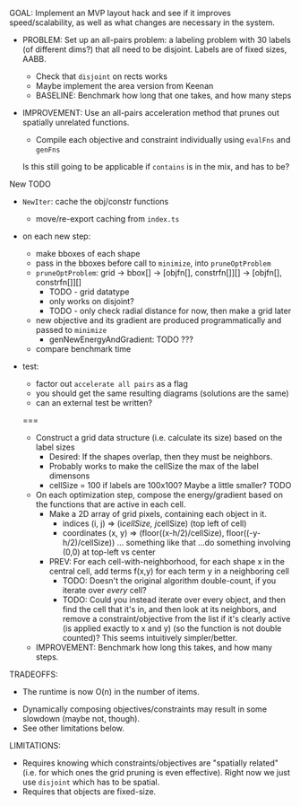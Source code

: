 GOAL: Implement an MVP layout hack and see if it improves speed/scalability, as well as what changes are necessary in the system.

- PROBLEM: Set up an all-pairs problem: a labeling problem with 30 labels (of different dims?) that all need to be disjoint. Labels are of fixed sizes, AABB.
  - Check that `disjoint` on rects works
  - Maybe implement the area version from Keenan
  - BASELINE: Benchmark how long that one takes, and how many steps

- IMPROVEMENT: Use an all-pairs acceleration method that prunes out spatially unrelated functions.
  - Compile each objective and constraint individually using `evalFns` and `genFns`
  
  Is this still going to be applicable if `contains` is in the mix, and has to be?

New TODO
- `NewIter`: cache the obj/constr functions
  - move/re-export caching from `index.ts`

- on each new step:
  - make bboxes of each shape
  - pass in the bboxes before call to `minimize`, into `pruneOptProblem`
  - `pruneOptProblem`: grid -> bbox[] -> [objfn[], constrfn[]][] -> [objfn[], constrfn[]][]
    - TODO - grid datatype
    - only works on disjoint?
    - TODO - only check radial distance for now, then make a grid later
  - new objective and its gradient are produced programmatically and passed to `minimize`
    - genNewEnergyAndGradient: TODO ???
  - compare benchmark time

- test:
  - factor out `accelerate all pairs` as a flag
  - you should get the same resulting diagrams (solutions are the same)
  - can an external test be written?
  
  ===
  
  - Construct a grid data structure (i.e. calculate its size) based on the label sizes
    - Desired: If the shapes overlap, then they must be neighbors.
    - Probably works to make the cellSize the max of the label dimensons
    - cellSize = 100 if labels are 100x100? Maybe a little smaller? TODO
  - On each optimization step, compose the energy/gradient based on the functions that are active in each cell.
    - Make a 2D array of grid pixels, containing each object in it.
      - indices (i, j) => (i*cellSize, j*cellSize) (top left of cell)
      - coordinates (x, y) => (floor((x-h/2)/cellSize), floor((-y-h/2)/cellSize)) ... something like that
        ...do something involving (0,0) at top-left vs center
    - PREV: For each cell-with-neighborhood, for each shape x in the central cell, add terms f(x,y) for each term y in a neighboring cell
      - TODO: Doesn't the original algorithm double-count, if you iterate over *every* cell?
      - TODO: Could you instead iterate over every object, and then find the cell that it's in, and then look at its neighbors, and remove a constraint/objective from the list if it's clearly active (is applied exactly to x and y) (so the function is not double counted)? This seems intuitively simpler/better.
  - IMPROVEMENT: Benchmark how long this takes, and how many steps.

TRADEOFFS:
+ The runtime is now O(n) in the number of items.
- Dynamically composing objectives/constraints may result in some slowdown (maybe not, though).
- See other limitations below.

LIMITATIONS:
- Requires knowing which constraints/objectives are "spatially related" (i.e. for which ones the grid pruning is even effective). Right now we just use `disjoint` which has to be spatial.
- Requires that objects are fixed-size.
